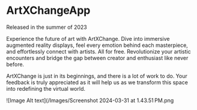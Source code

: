 # ArtXChangeApp
Released in the summer of 2023

Experience the future of art with ArtXChange. Dive into immersive augmented reality displays, feel every emotion behind each masterpiece, and effortlessly connect with artists. All for free. Revolutionize your artistic encounters and bridge the gap between creator and enthusiast like never before. 

ArtXChange is just in its beginnings, and there is a lot of work to do. Your feedback is truly appreciated as it will help us as we transform this space into redefining the virtual world. 


![Image Alt text](/Images/Screenshot 2024-03-31 at 1.43.51 PM.png
